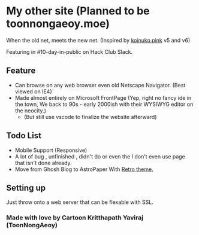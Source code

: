 # My other site (Planned to be toonnongaeoy.moe)
When the old net, meets the new net. (Inspired by [koinuko.pink](https://koinuko.pink/) v5 and v6)

Featuring in #10-day-in-public on Hack Club Slack.

## Feature
- Can browse on any web browser even old Netscape Navigator. (Best viewed on IE4)
- Made almost entirely on Microsoft FrontPage (Yep, right no fancy ide in the town, We back to 90s - early 2000ish with their WYSIWYG editor on the neocity.)
  - (But still use vscode to finalize the website afterward)

## Todo List
- Mobile Support (Responsive)
- A lot of bug , unfinished , didn't do or even the I don't even use page that isn't done already.
- Move from Ghosh Blog to AstroPaper With [Retro theme.](https://github.com/toonnongaeoy/retro-blog)

## Setting up
Just throw onto a web server that can be flexable with SSL.

### Made with love by Cartoon Kritthapath Yaviraj (ToonNongAeoy)
